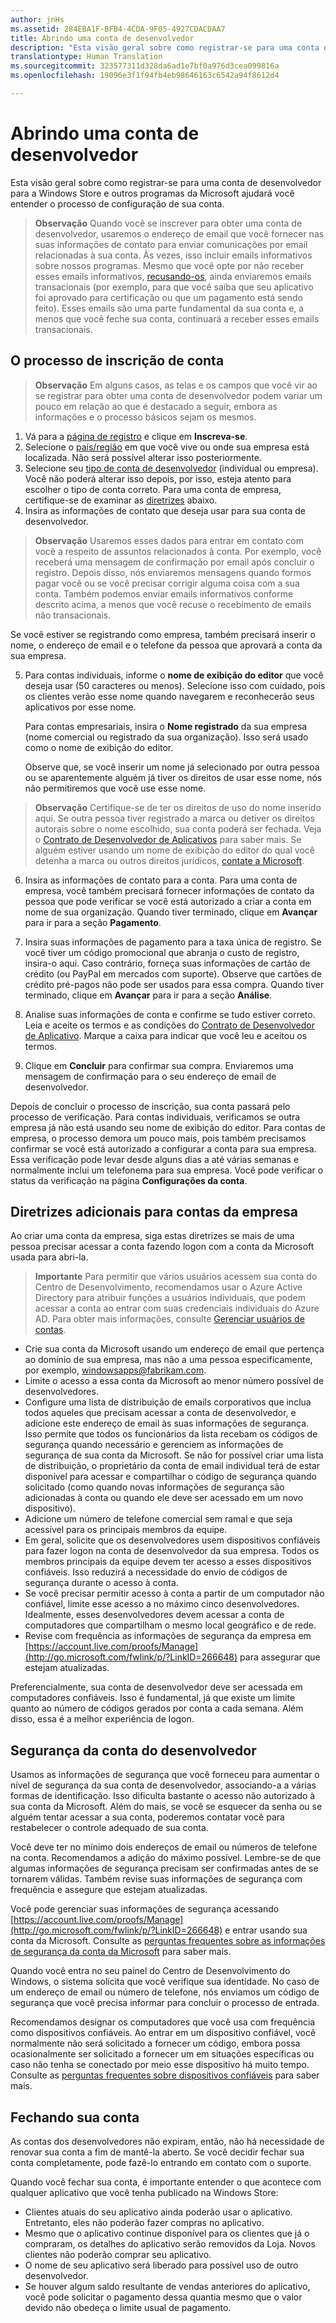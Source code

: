```yaml
---
author: jnHs
ms.assetid: 284EBA1F-BFB4-4CDA-9F05-4927CDACDAA7
title: Abrindo uma conta de desenvolvedor
description: "Esta visão geral sobre como registrar-se para uma conta de desenvolvedor para a Windows Store e outros programas da Microsoft ajudará você entender o processo de configuração de sua conta."
translationtype: Human Translation
ms.sourcegitcommit: 323577311d328da6ad1e7bf0a976d3cea099816a
ms.openlocfilehash: 19096e3f1f94fb4eb98646163c6542a94f8612d4

---
```

# <a name="opening-a-developer-account"></a>Abrindo uma conta de desenvolvedor

Esta visão geral sobre como registrar-se para uma conta de desenvolvedor para a Windows Store e outros programas da Microsoft ajudará você entender o processo de configuração de sua conta.

> **Observação**  Quando você se inscrever para obter uma conta de desenvolvedor, usaremos o endereço de email que você fornecer nas suas informações de contato para enviar comunicações por email relacionadas à sua conta. Às vezes, isso incluir emails informativos sobre nossos programas. Mesmo que você opte por não receber esses emails informativos, [recusando-os](http://go.microsoft.com/fwlink/p/?LinkId=533280), ainda enviaremos emails transacionais (por exemplo, para que você saiba que seu aplicativo foi aprovado para certificação ou que um pagamento está sendo feito). Esses emails são uma parte fundamental da sua conta e, a menos que você feche sua conta, continuará a receber esses emails transacionais.

## <a name="the-account-signup-process"></a>O processo de inscrição de conta

> **Observação**  Em alguns casos, as telas e os campos que você vir ao se registrar para obter uma conta de desenvolvedor podem variar um pouco em relação ao que é destacado a seguir, embora as informações e o processo básicos sejam os mesmos.

1.  Vá para a [página de registro](http://go.microsoft.com/fwlink/p/?LinkId=615100) e clique em **Inscreva-se**.
2.  Selecione o [país/região](account-types-locations-and-fees.md#developer-account-and-app-submission-markets) em que você vive ou onde sua empresa está localizada. Não será possível alterar isso posteriormente.
3.  Selecione seu [tipo de conta de desenvolvedor](account-types-locations-and-fees.md) (individual ou empresa). Você não poderá alterar isso depois, por isso, esteja atento para escolher o tipo de conta correto. Para uma conta de empresa, certifique-se de examinar as [diretrizes](#additional-guidelines-for-company-accounts) abaixo.
4.  Insira as informações de contato que deseja usar para sua conta de desenvolvedor.

  > **Observação**  Usaremos esses dados para entrar em contato com você a respeito de assuntos relacionados à conta. Por exemplo, você receberá uma mensagem de confirmação por email após concluir o registro. Depois disso, nós enviaremos mensagens quando formos pagar você ou se você precisar corrigir alguma coisa com a sua conta. Também podemos enviar emails informativos conforme descrito acima, a menos que você recuse o recebimento de emails não transacionais.

   Se você estiver se registrando como empresa, também precisará inserir o nome, o endereço de email e o telefone da pessoa que aprovará a conta da sua empresa.

5.  Para contas individuais, informe o **nome de exibição do editor** que você deseja usar (50 caracteres ou menos). Selecione isso com cuidado, pois os clientes verão esse nome quando navegarem e reconhecerão seus aplicativos por esse nome.

    Para contas empresariais, insira o **Nome registrado** da sua empresa (nome comercial ou registrado da sua organização). Isso será usado como o nome de exibição do editor.
    
    Observe que, se você inserir um nome já selecionado por outra pessoa ou se aparentemente alguém já tiver os direitos de usar esse nome, nós não permitiremos que você use esse nome. 

  >  **Observação**  Certifique-se de ter os direitos de uso do nome inserido aqui. Se outra pessoa tiver registrado a marca ou detiver os direitos autorais sobre o nome escolhido, sua conta poderá ser fechada. Veja o [Contrato de Desenvolvedor de Aplicativos](https://msdn.microsoft.com/library/windows/apps/Hh694058) para saber mais. Se alguém estiver usando um nome de exibição do editor do qual você detenha a marca ou outros direitos jurídicos, [contate a Microsoft](http://go.microsoft.com/fwlink/p/?LinkId=233777).    

6.  Insira as informações de contato para a conta. Para uma conta de empresa, você também precisará fornecer informações de contato da pessoa que pode verificar se você está autorizado a criar a conta em nome de sua organização. Quando tiver terminado, clique em **Avançar** para ir para a seção **Pagamento**.

7.  Insira suas informações de pagamento para a taxa única de registro. Se você tiver um código promocional que abranja o custo de registro, insira-o aqui. Caso contrário, forneça suas informações de cartão de crédito (ou PayPal em mercados com suporte). Observe que cartões de crédito pré-pagos não pode ser usados para essa compra. Quando tiver terminado, clique em **Avançar** para ir para a seção **Análise**.

8.  Analise suas informações de conta e confirme se tudo estiver correto. Leia e aceite os termos e as condições do [Contrato de Desenvolvedor de Aplicativo](https://msdn.microsoft.com/library/windows/apps/Hh694058). Marque a caixa para indicar que você leu e aceitou os termos.

9.  Clique em **Concluir** para confirmar sua compra. Enviaremos uma mensagem de confirmação para o seu endereço de email de desenvolvedor.

Depois de concluir o processo de inscrição, sua conta passará pelo processo de verificação. Para contas individuais, verificamos se outra empresa já não está usando seu nome de exibição do editor. Para contas de empresa, o processo demora um pouco mais, pois também precisamos confirmar se você está autorizado a configurar a conta para sua empresa. Essa verificação pode levar desde alguns dias a até várias semanas e normalmente inclui um telefonema para sua empresa. Você pode verificar o status da verificação na página **Configurações da conta**. 

## <a name="additional-guidelines-for-company-accounts"></a>Diretrizes adicionais para contas da empresa

Ao criar uma conta da empresa, siga estas diretrizes se mais de uma pessoa precisar acessar a conta fazendo logon com a conta da Microsoft usada para abri-la. 

> **Importante** Para permitir que vários usuários acessem sua conta do Centro de Desenvolvimento, recomendamos usar o Azure Active Directory para atribuir funções a usuários individuais, que podem acessar a conta ao entrar com suas credenciais individuais do Azure AD. Para obter mais informações, consulte [Gerenciar usuários de contas](manage-account-users.md).

-   Crie sua conta da Microsoft usando um endereço de email que pertença ao domínio de sua empresa, mas não a uma pessoa especificamente, por exemplo, windowsapps@fabrikam.com.
-   Limite o acesso a essa conta da Microsoft ao menor número possível de desenvolvedores.
-   Configure uma lista de distribuição de emails corporativos que inclua todos aqueles que precisam acessar a conta de desenvolvedor, e adicione este endereço de email às suas informações de segurança. Isso permite que todos os funcionários da lista recebam os códigos de segurança quando necessário e gerenciem as informações de segurança de sua conta da Microsoft. Se não for possível criar uma lista de distribuição, o proprietário da conta de email individual terá de estar disponível para acessar e compartilhar o código de segurança quando solicitado (como quando novas informações de segurança são adicionadas à conta ou quando ele deve ser acessado em um novo dispositivo).
-   Adicione um número de telefone comercial sem ramal e que seja acessível para os principais membros da equipe.
-   Em geral, solicite que os desenvolvedores usem dispositivos confiáveis para fazer logon na conta de desenvolvedor da sua empresa. Todos os membros principais da equipe devem ter acesso a esses dispositivos confiáveis. Isso reduzirá a necessidade do envio de códigos de segurança durante o acesso à conta.
-   Se você precisar permitir acesso à conta a partir de um computador não confiável, limite esse acesso a no máximo cinco desenvolvedores. Idealmente, esses desenvolvedores devem acessar a conta de computadores que compartilham o mesmo local geográfico e de rede.
-   Revise com frequência as informações de segurança da empresa em [https://account.live.com/proofs/Manage](http://go.microsoft.com/fwlink/p/?LinkID=266648) para assegurar que estejam atualizadas.

Preferencialmente, sua conta de desenvolvedor deve ser acessada em computadores confiáveis. Isso é fundamental, já que existe um limite quanto ao número de códigos gerados por conta a cada semana. Além disso, essa é a melhor experiência de logon.

## <a name="developer-account-security"></a>Segurança da conta do desenvolvedor

Usamos as informações de segurança que você forneceu para aumentar o nível de segurança da sua conta de desenvolvedor, associando-a a várias formas de identificação. Isso dificulta bastante o acesso não autorizado à sua conta da Microsoft. Além do mais, se você se esquecer da senha ou se alguém tentar acessar a sua conta, poderemos contatar você para restabelecer o controle adequado de sua conta.

Você deve ter no mínimo dois endereços de email ou números de telefone na conta. Recomendamos a adição do máximo possível. Lembre-se de que algumas informações de segurança precisam ser confirmadas antes de se tornarem válidas. Também revise suas informações de segurança com frequência e assegure que estejam atualizadas.

Você pode gerenciar suas informações de segurança acessando [https://account.live.com/proofs/Manage](http://go.microsoft.com/fwlink/p/?LinkID=266648) e entrar usando sua conta da Microsoft. Consulte as [perguntas frequentes sobre as informações de segurança da conta da Microsoft](http://go.microsoft.com/fwlink/p/?LinkID=272177) para saber mais.

Quando você entra no seu painel do Centro de Desenvolvimento do Windows, o sistema solicita que você verifique sua identidade. No caso de um endereço de email ou número de telefone, nós enviamos um código de segurança que você precisa informar para concluir o processo de entrada.

Recomendamos designar os computadores que você usa com frequência como dispositivos confiáveis. Ao entrar em um dispositivo confiável, você normalmente não será solicitado a fornecer um código, embora possa ocasionalmente ser solicitado a fornecer um em situações específicas ou caso não tenha se conectado por meio esse dispositivo há muito tempo. Consulte as [perguntas frequentes sobre dispositivos confiáveis](http://go.microsoft.com/fwlink/p/?LinkID=331123) para saber mais.

## <a name="closing-your-account"></a>Fechando sua conta

As contas dos desenvolvedores não expiram, então, não há necessidade de renovar sua conta a fim de mantê-la aberto. Se você decidir fechar sua conta completamente, pode fazê-lo entrando em contato com o suporte.

Quando você fechar sua conta, é importante entender o que acontece com qualquer aplicativo que você tenha publicado na Windows Store:

-   Clientes atuais do seu aplicativo ainda poderão usar o aplicativo. Entretanto, eles não poderão fazer compras no aplicativo.
-   Mesmo que o aplicativo continue disponível para os clientes que já o compraram, os detalhes do aplicativo serão removidos da Loja. Novos clientes não poderão comprar seu aplicativo.
-   O nome de seu aplicativo será liberado para possível uso de outro desenvolvedor.
-   Se houver algum saldo resultante de vendas anteriores do aplicativo, você pode solicitar o pagamento dessa quantia mesmo que o valor devido não obedeça o limite usual de pagamento.





<!--HONumber=Dec16_HO1-->


